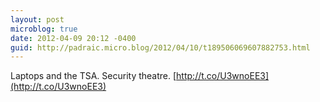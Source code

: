 ```yaml
---
layout: post
microblog: true
date: 2012-04-09 20:12 -0400
guid: http://padraic.micro.blog/2012/04/10/t189506069607882753.html
---
```

Laptops and the TSA. Security theatre. [http://t.co/U3wnoEE3](http://t.co/U3wnoEE3)
